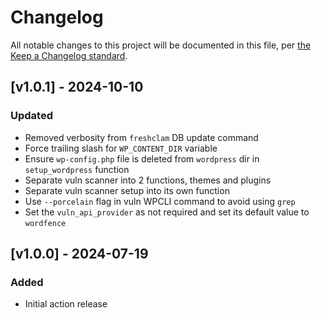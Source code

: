 # Changelog

All notable changes to this project will be documented in this file, per [the Keep a Changelog standard](http://keepachangelog.com/).

## [v1.0.1] - 2024-10-10

### Updated

- Removed verbosity from `freshclam` DB update command
- Force trailing slash for `WP_CONTENT_DIR` variable
- Ensure `wp-config.php` file is deleted from `wordpress` dir in `setup_wordpress` function
- Separate vuln scanner into 2 functions, themes and plugins
- Separate vuln scanner setup into its own function
- Use `--porcelain` flag in vuln WPCLI command to avoid using `grep`
- Set the `vuln_api_provider` as not required and set its default value to `wordfence`

## [v1.0.0] - 2024-07-19

### Added

- Initial action release